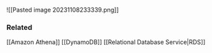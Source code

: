 ![[Pasted image 20231108233339.png]]
### Related
[[Amazon Athena]]
[[DynamoDB]]
[[Relational Database Service|RDS]]